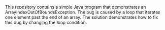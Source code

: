 This repository contains a simple Java program that demonstrates an ArrayIndexOutOfBoundsException. The bug is caused by a loop that iterates one element past the end of an array. The solution demonstrates how to fix this bug by changing the loop condition.